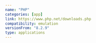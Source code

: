 ```yaml
---
name: "PHP"
categories: [app]
link: https://www.php.net/downloads.php
compatibility: emulation
versionFrom: "8.2.9"
type: applications
---
```


